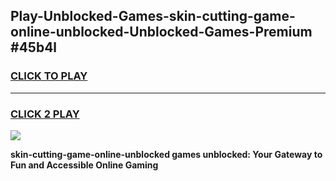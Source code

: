 
## Play-Unblocked-Games-skin-cutting-game-online-unblocked-Unblocked-Games-Premium #45b4l
<h3>
<a href="https://premium.freeplayer.one?title=skin-cutting-game-online-unblocked&ref=12M">CLICK TO PLAY</a></h3>
<hr>

<h3>
<a href="https://premium.freeplayer.one?title=skin-cutting-game-online-unblocked&ref=12M">CLICK 2 PLAY</a>
  
</h3>

<a href="https://premium.freeplayer.one?title=skin-cutting-game-online-unblocked&ref=12M"><img src="https://clearcache.store/games.png"></a>


**skin-cutting-game-online-unblocked games unblocked: Your Gateway to Fun and Accessible Online Gaming**
